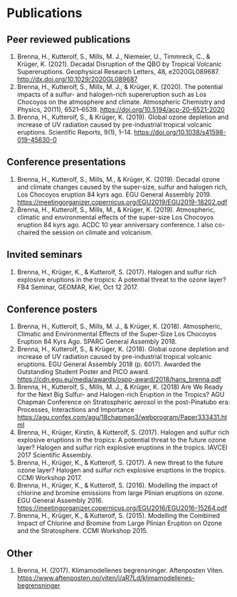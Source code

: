 # Publications

## Peer reviewed publications

1. Brenna, H., Kutterolf, S., Mills, M. J., Niemeier, U., Timmreck, C., & Krüger, K. (2021). Decadal Disruption of the QBO by Tropical Volcanic Supereruptions. Geophysical Research Letters, 48, e2020GL089687. http://dx.doi.org/10.1029/2020GL089687
2. Brenna, H., Kutterolf, S., Mills, M. J., & Krüger, K. (2020). The potential impacts of a sulfur- and halogen-rich supereruption such as Los Chocoyos on the atmosphere and climate. Atmospheric Chemistry and Physics, 20(11), 6521–6539. https://doi.org/10.5194/acp-20-6521-2020
3. Brenna, H., Kutterolf, S., & Krüger, K. (2019). Global ozone depletion and increase of UV radiation caused by pre-industrial tropical volcanic eruptions. Scientific Reports, 9(1), 1–14. https://doi.org/10.1038/s41598-019-45630-0

## Conference presentations
1. Brenna, H., Kutterolf, S., Mills, M., & Krüger, K. (2019). Decadal ozone and climate changes caused by the super-size, sulfur and halogen rich, Los Chocoyos eruption 84 kyrs ago. EGU General Assembly 2019. https://meetingorganizer.copernicus.org/EGU2019/EGU2019-18202.pdf
2. Brenna, H., Kutterolf, S., Mills, M., & Krüger, K. (2019). Atmospheric, climatic and environmental effects of the super-size Los Chocoyos eruption 84 kyrs ago. ACDC 10 year anniversary conference. I also co-chaired the session on climate and volcanism.

## Invited seminars
1. Brenna, H., Krüger, K., & Kutterolf, S. (2017). Halogen and sulfur rich explosive eruptions in the tropics: A potential threat to the ozone layer? FB4 Seminar, GEOMAR, Kiel, Oct 12 2017.

## Conference posters
1. Brenna, H., Kutterolf, S., Mills, M. J., & Krüger, K. (2018). Atmospheric, Climatic and Environmental Effects of the Super-Size Los Chocoyos Eruption 84 Kyrs Ago. SPARC General Assembly 2018.
2. Brenna, H., Kutterolf, S., & Krüger, K. (2018). Global ozone depletion and increase of UV radiation caused by pre-industrial tropical volcanic eruptions. EGU General Assembly 2018 (p. 6017). Awarded the Outstanding Student Poster and PICO award. https://cdn.egu.eu/media/awards/ospp-award/2018/hans_brenna.pdf
3. Brenna, H., Kutterolf, S., Mills, M. J., & Krüger, K. (2018) Are We Ready for the Next Big Sulfur- and Halogen-rich Eruption in the Tropics? AGU Chapman Conference on Stratospheric aerosol in the post-Pinatubo era: Processes, Interactions and Importance
 https://agu.confex.com/agu/18chapman3/webprogram/Paper333431.html
4. Brenna, H., Krüger, Kirstin, & Kutterolf, S. (2017). Halogen and sulfur rich explosive eruptions in the tropics: A potential threat to the future ozone layer? Halogen and sulfur rich explosive eruptions in the tropics. IAVCEI 2017 Scientific Assembly.
5. Brenna, H., Krüger, K., & Kutterolf, S. (2017). A new threat to the future ozone layer? Halogen and sulfur rich explosive eruptions in the tropics. CCMI Workshop 2017.
6. Brenna, H., Krüger, K., & Kutterolf, S. (2016). Modelling the impact of chlorine and bromine emissions from large Plinian eruptions on ozone. EGU General Assembly 2016. https://meetingorganizer.copernicus.org/EGU2016/EGU2016-15264.pdf
7. Brenna, H., Krüger, K., & Kutterolf, S. (2015). Modelling the Combined Impact of Chlorine and Bromine from Large Plinian Eruption on Ozone and the Stratosphere. CCMI Workshop 2015.

## Other
1. Brenna, H. (2017). Klimamodellenes begrensninger. Aftenposten Viten. https://www.aftenposten.no/viten/i/aR7Ld/klimamodellenes-begrensninger
